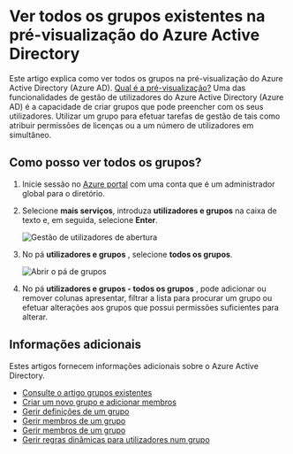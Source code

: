 <properties
    pageTitle="Ver todos os grupos existentes na pré-visualização do Azure Active Directory | Microsoft Azure"
    description="Como ver os grupos que já foram criados na pré-visualização do Azure Active Directory."
    services="active-directory"
    documentationCenter=""
    authors="curtand"
    manager="femila"
    editor=""/>

<tags
    ms.service="active-directory"
    ms.workload="identity"
    ms.tgt_pltfrm="na"
    ms.devlang="na"
    ms.topic="article"
    ms.date="09/12/2016"
    ms.author="curtand"/>


# <a name="view-all-existing-groups-in-azure-active-directory-preview"></a>Ver todos os grupos existentes na pré-visualização do Azure Active Directory

Este artigo explica como ver todos os grupos na pré-visualização do Azure Active Directory (Azure AD). [Qual é a pré-visualização?](active-directory-preview-explainer.md) Uma das funcionalidades de gestão de utilizadores do Azure Active Directory (Azure AD) é a capacidade de criar grupos que pode preencher com os seus utilizadores. Utilizar um grupo para efetuar tarefas de gestão de tais como atribuir permissões de licenças ou a um número de utilizadores em simultâneo.

## <a name="how-do-i-see-all-the-groups"></a>Como posso ver todos os grupos?

1.  Inicie sessão no [Azure portal](https://portal.azure.com) com uma conta que é um administrador global para o diretório.

2.  Selecione **mais serviços**, introduza **utilizadores e grupos** na caixa de texto e, em seguida, selecione **Enter**.

    ![Gestão de utilizadores de abertura](./media/active-directory-groups-view-azure-portal/search-user-management.png)

3.  No pá **utilizadores e grupos** , selecione **todos os grupos**.

    ![Abrir o pá de grupos](./media/active-directory-groups-view-azure-portal/view-groups-blade.png)

4. No pá **utilizadores e grupos - todos os grupos** , pode adicionar ou remover colunas apresentar, filtrar a lista para procurar um grupo ou efetuar alterações aos grupos que possui permissões suficientes para alterar.

## <a name="additional-information"></a>Informações adicionais

Estes artigos fornecem informações adicionais sobre o Azure Active Directory.

* [Consulte o artigo grupos existentes](active-directory-groups-view-azure-portal.md)
* [Criar um novo grupo e adicionar membros](active-directory-groups-create-azure-portal.md)
* [Gerir definições de um grupo](active-directory-groups-settings-azure-portal.md)
* [Gerir membros de um grupo](active-directory-groups-members-azure-portal.md)
* [Gerir membros de um grupo](active-directory-groups-membership-azure-portal.md)
* [Gerir regras dinâmicas para utilizadores num grupo](active-directory-groups-dynamic-membership-azure-portal.md)
